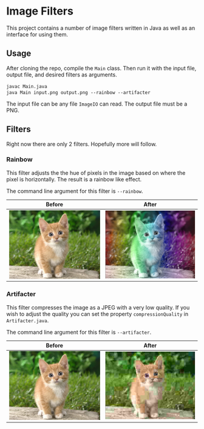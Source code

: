 # Image Filters

This project contains a number of image filters written in Java as well as an interface for using them.

## Usage

After cloning the repo, compile the `Main` class.
Then run it with the input file, output file, and desired filters as arguments.

```shell
javac Main.java
java Main input.png output.png --rainbow --artifacter
```

The input file can be any file `ImageIO` can read.
The output file must be a PNG.

## Filters

Right now there are only 2 filters.
Hopefully more will follow.

### Rainbow

This filter adjusts the the hue of pixels in the image based on where the pixel is horizontally.
The result is a rainbow like effect.

The command line argument for this filter is `--rainbow`.

| Before | After |
|--------|-------|
| ![Before](https://github.com/jmhooper/JavaImageFilters/blob/master/img/rainbow/before.png) | ![After](https://github.com/jmhooper/JavaImageFilters/blob/master/img/rainbow/after.png) |

### Artifacter

This filter compresses the image as a JPEG with a very low quality.
If you wish to adjust the quality you can set the property `compressionQuality` in `Artifacter.java`.

The command line argument for this filter is `--artifacter`.

| Before | After |
|--------|-------|
| ![Before](https://github.com/jmhooper/JavaImageFilters/blob/master/img/artifacter/before.png) | ![After](https://github.com/jmhooper/JavaImageFilters/blob/master/img/artifacter/after.png) |
